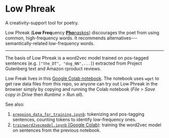 # Low Phreak

A creativity-support tool for poetry.

Low Phreak (**Low Freq**uency [**Pho**naskos](https://books.google.com/books?id=4QUIAQAAIAAJ&pg=PA193&lpg=PA193&dq=phonaskos&source=bl&ots=pQyyuyEqZz&sig=ACfU3U2ai2pLw0H0lhCoe1MrljKFd6s_3Q&hl=en&sa=X&ved=2ahUKEwjDj7-hi4L0AhWSdd8KHYQBDVQQ6AF6BAgSEAM#v=onepage&q=phonaskos&f=false)) discourages the poet from using common, high-frequency words.  It recommends alternatives---semantically-related low-frequency words.

---

The basis of Low Phreak is a word2vec model trained on pos-tagged sentences (e.g. `["the_DT", "dog_NN",...]`) extracted from Project Gutenberg text and Amazon rproduct reviews.

Low Freak lives in this [Google Colab notebook](https://colab.research.google.com/drive/1rduI02KSUxuMMQmcN8pVrkFdXq_XFhQw?usp=sharing). The notebook uses `wget` to get raw data files from this repo, so anyone can try out Low Phreak in the browser simply by copying and running the Colab notebook (*File > Save copy in Drive* then *Runtime > Run all*). 

See also:

1. [`prepping_data_for_training.ipynb`](https://github.com/kbooten/lowphreak/blob/main/prepping_data_for_training.ipynb): tokenizing and pos-tagging sentences, counting tokens to identify low-frequency ones.
2. [`trainword2vecmodel.ipynb` (Google Colab)](https://colab.research.google.com/drive/1itCPb52Gnm6v_LpLWQi_R958WDZDu1Qd?usp=sharing): training the word2vec model on sentences from the previous notebook.
